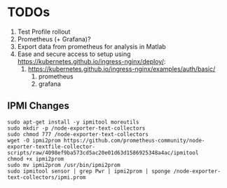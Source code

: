 # TODOs

1. Test Profile rollout
2. Prometheus (+ Grafana)?
3. Export data from prometheus for analysis in Matlab
4. Ease and secure access to setup using https://kubernetes.github.io/ingress-nginx/deploy/:
   1. https://kubernetes.github.io/ingress-nginx/examples/auth/basic/
      1. prometheus
      2. grafana

## IPMI Changes

    sudo apt-get install -y ipmitool moreutils
    sudo mkdir -p /node-exporter-text-collectors
    sudo chmod 777 /node-exporter-text-collectors
    wget -O ipmi2prom https://github.com/prometheus-community/node-exporter-textfile-collector-scripts/raw/4098ef9ba573cd5ac20e01d63d1586925348a4ac/ipmitool
    chmod +x ipmi2prom
    sudo mv ipmi2prom /usr/bin/ipmi2prom
    sudo ipmitool sensor | grep Pwr | ipmi2prom | sponge /node-exporter-text-collectors/ipmi.prom
